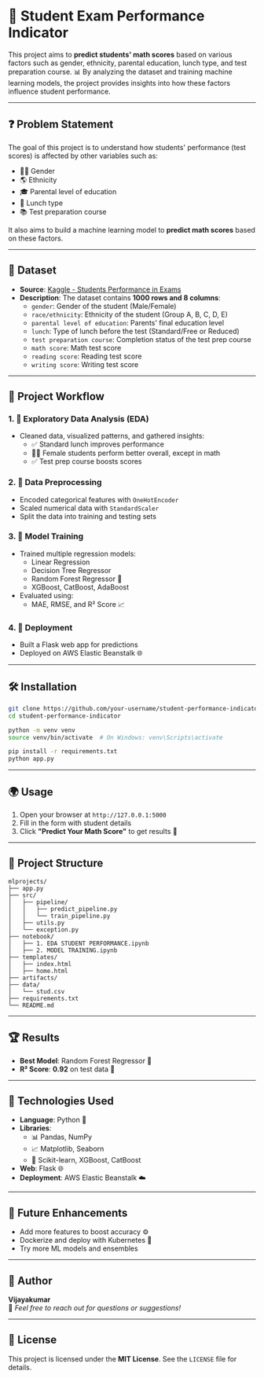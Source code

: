 
# 🎯 Student Exam Performance Indicator

This project aims to **predict students' math scores** based on various factors such as gender, ethnicity, parental education, lunch type, and test preparation course. 📊 By analyzing the dataset and training machine learning models, the project provides insights into how these factors influence student performance.

---

## ❓ Problem Statement

The goal of this project is to understand how students' performance (test scores) is affected by other variables such as:
- 👦👧 Gender  
- 🌎 Ethnicity  
- 🎓 Parental level of education  
- 🍱 Lunch type  
- 📚 Test preparation course

It also aims to build a machine learning model to **predict math scores** based on these factors.

---

## 📂 Dataset

- **Source**: [Kaggle - Students Performance in Exams](https://www.kaggle.com/datasets/spscientist/students-performance-in-exams?datasetId=74977)
- **Description**: The dataset contains **1000 rows and 8 columns**:
  - `gender`: Gender of the student (Male/Female)
  - `race/ethnicity`: Ethnicity of the student (Group A, B, C, D, E)
  - `parental level of education`: Parents' final education level
  - `lunch`: Type of lunch before the test (Standard/Free or Reduced)
  - `test preparation course`: Completion status of the test prep course
  - `math score`: Math test score
  - `reading score`: Reading test score
  - `writing score`: Writing test score

---

## 🔁 Project Workflow

### 1. 🧪 Exploratory Data Analysis (EDA)
- Cleaned data, visualized patterns, and gathered insights:
  - ✅ Standard lunch improves performance
  - 👩‍🎓 Female students perform better overall, except in math
  - ✅ Test prep course boosts scores

### 2. 🧼 Data Preprocessing
- Encoded categorical features with `OneHotEncoder`
- Scaled numerical data with `StandardScaler`
- Split the data into training and testing sets

### 3. 🤖 Model Training
- Trained multiple regression models:
  - Linear Regression
  - Decision Tree Regressor
  - Random Forest Regressor 🌲
  - XGBoost, CatBoost, AdaBoost
- Evaluated using:
  - MAE, RMSE, and R² Score 📈

### 4. 🚀 Deployment
- Built a Flask web app for predictions
- Deployed on AWS Elastic Beanstalk 🌐

---

## 🛠️ Installation

```bash
git clone https://github.com/your-username/student-performance-indicator.git
cd student-performance-indicator
```

```bash
python -m venv venv
source venv/bin/activate  # On Windows: venv\Scripts\activate
```

```bash
pip install -r requirements.txt
python app.py
```

---

## 🌍 Usage

1. Open your browser at `http://127.0.0.1:5000`
2. Fill in the form with student details
3. Click **"Predict Your Math Score"** to get results 🎯

---

## 📁 Project Structure

```
mlprojects/
├── app.py
├── src/
│   ├── pipeline/
│   │   ├── predict_pipeline.py
│   │   └── train_pipeline.py
│   ├── utils.py
│   └── exception.py
├── notebook/
│   ├── 1. EDA STUDENT PERFORMANCE.ipynb
│   ├── 2. MODEL TRAINING.ipynb
├── templates/
│   ├── index.html
│   ├── home.html
├── artifacts/
├── data/
│   └── stud.csv
├── requirements.txt
└── README.md
```

---

## 🏆 Results

- **Best Model**: Random Forest Regressor 🌲  
- **R² Score**: **0.92** on test data 🚀

---

## 🧰 Technologies Used

- **Language**: Python 🐍  
- **Libraries**:
  - 📊 Pandas, NumPy
  - 📈 Matplotlib, Seaborn
  - 🤖 Scikit-learn, XGBoost, CatBoost
- **Web**: Flask 🌐  
- **Deployment**: AWS Elastic Beanstalk ☁️

---

## 🔮 Future Enhancements

- Add more features to boost accuracy ⚙️
- Dockerize and deploy with Kubernetes 🐳
- Try more ML models and ensembles

---

## 👤 Author

**Vijayakumar**  
💬 *Feel free to reach out for questions or suggestions!*

---

## 📝 License

This project is licensed under the **MIT License**. See the `LICENSE` file for details.
